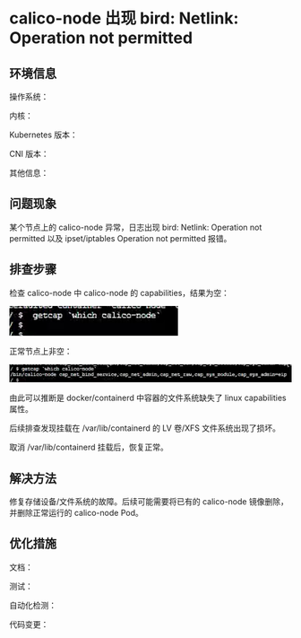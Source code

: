 # calico-node 出现 bird: Netlink: Operation not permitted

环境信息
----

操作系统：

内核：

Kubernetes 版本：

CNI 版本：

其他信息：

问题现象
----

某个节点上的 calico-node 异常，日志出现 bird: Netlink: Operation not permitted 以及 ipset/iptables Operation not permitted 报错。

排查步骤
----

检查 calico-node 中 calico-node 的 capabilities，结果为空：

![](../images/image-2025-3-24_16-48-6.png)

正常节点上非空：

![](../images/image-2025-3-24_16-49-3.png)

由此可以推断是 docker/containerd 中容器的文件系统缺失了 linux capabilities 属性。

后续排查发现挂载在 /var/lib/containerd 的 LV 卷/XFS 文件系统出现了损坏。

取消 /var/lib/containerd 挂载后，恢复正常。

解决方法
----

修复存储设备/文件系统的故障。后续可能需要将已有的 calico-node 镜像删除，并删除正常运行的 calico-node Pod。

优化措施
----

文档：

测试：

自动化检测：

代码变更：